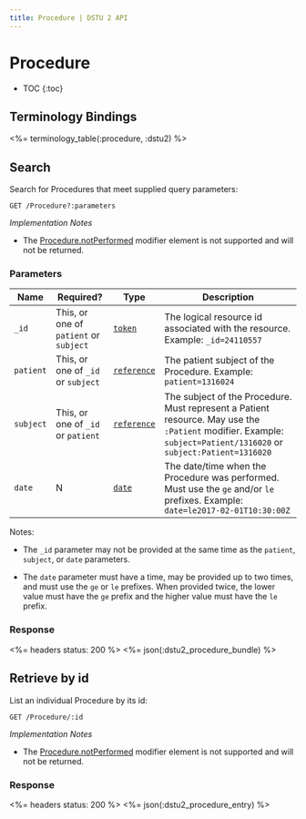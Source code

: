 ```yaml
---
title: Procedure | DSTU 2 API
---
```


# Procedure

* TOC
{:toc}

## Terminology Bindings

<%= terminology_table(:procedure, :dstu2) %>

## Search

Search for Procedures that meet supplied query parameters:

    GET /Procedure?:parameters

_Implementation Notes_

* The [Procedure.notPerformed] modifier element is not supported and will not be returned.

### Parameters

 Name         | Required?                             | Type          | Description
--------------|---------------------------------------|---------------|------------------------------------------------------------------------------------
 `_id`        | This, or one of `patient` or `subject`| [`token`]     | The logical resource id associated with the resource. Example: `_id=24110557`
 `patient`    | This, or one of `_id` or `subject`    | [`reference`] | The patient subject of the Procedure. Example: `patient=1316024`
 `subject`    | This, or one of `_id` or `patient`    | [`reference`] | The subject of the Procedure. Must represent a Patient resource. May use the `:Patient` modifier. Example: `subject=Patient/1316020` or `subject:Patient=1316020`
 `date`       | N                                     | [`date`]      | The date/time when the Procedure was performed. Must use the `ge` and/or `le` prefixes. Example: `date=le2017-02-01T10:30:00Z`

Notes:

  - The `_id` parameter may not be provided at the same time as the `patient`, `subject`, or `date` parameters.

  - The `date` parameter must have a time, may be provided up to two times, and must use the `ge` or `le` prefixes. When provided twice, the lower value must have the `ge` prefix and the higher value must have the `le` prefix.

### Response

<%= headers status: 200 %>
<%= json(:dstu2_procedure_bundle) %>

## Retrieve by id

List an individual Procedure by its id:

    GET /Procedure/:id

_Implementation Notes_

* The [Procedure.notPerformed] modifier element is not supported and will not be returned.

### Response

<%= headers status: 200 %>
<%= json(:dstu2_procedure_entry) %>

[`date`]: http://hl7.org/fhir/DSTU2/search.html#date
[`reference`]: http://hl7.org/fhir/DSTU2/search.html#reference
[`token`]: http://hl7.org/fhir/DSTU2/search.html#token
[Procedure.notPerformed]: http://hl7.org/fhir/DSTU2/procedure-definitions.html#Procedure.notPerformed
